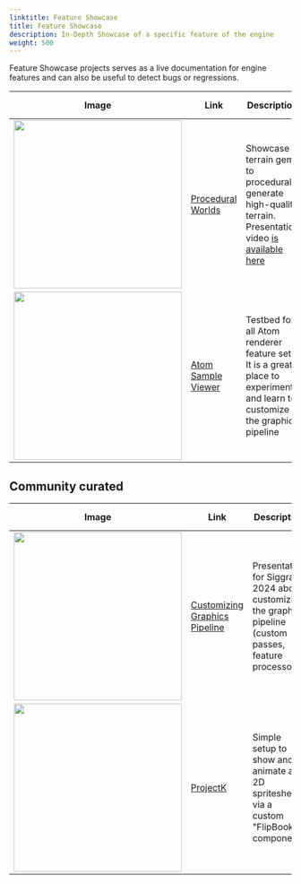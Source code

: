 ```yaml
---
linktitle: Feature Showcase
title: Feature Showcase
description: In-Depth Showcase of a specific feature of the engine 
weight: 500
---
```


Feature Showcase projects serves as a live documentation for engine features and can also be useful to detect bugs or regressions.

| Image | Link | Description | Language | Last Updated |
| - | - | - | - | - |
| <img src="/images/learning-guide/samples/feature-showcase/procedural-worlds.png" width="300px" /> | [Procedural Worlds](https://github.com/o3de/o3de-workshops-2022) | Showcase terrain gem to proceduraly generate high-quality terrain. Presentation video [is available here](https://www.youtube.com/watch?v=x5NtCK15AGo&list=PLCQwFpnHSZQgzCpMmbxruFkWr3d73ZfEJ&index=27) | ScriptCanvas | O3DE **23.10.3**. April 28, 2024 |
| <img src="/images/learning-guide/samples/feature-showcase/atom-viewer.png" width="300px" /> | [Atom Sample Viewer](https://github.com/o3de/o3de-atom-sampleviewer) | Testbed for all Atom renderer feature set. It is a great place to experiment and learn to customize the graphics pipeline | C++ | O3DE **24.09.0**. January 12, 2025 |

## Community curated

| Image | Link | Description | Language | Last Updated |
| - | - | - | - | - |
| <img src="/images/learning-guide/samples/feature-showcase/customizing-graphics-pipeline.png" width="300px" /> | [Customizing Graphics Pipeline](https://github.com/galibzon/siggraph2024) | Presentation for Siggraph 2024 about customizing the graphics pipeline (custom passes, feature processor) | C++ | O3DE **24.09.0**. October 09, 2024 |
| <img src="/images/learning-guide/samples/feature-showcase/spritesheet.png" width="300px" /> | [ProjectK](https://github.com/PHandradee/ProjectK-O3DE) | Simple setup to show and animate a 2D spritesheet via a custom "FlipBook" component | C++ | O3DE **24.09.02**. February 18, 2025 |
